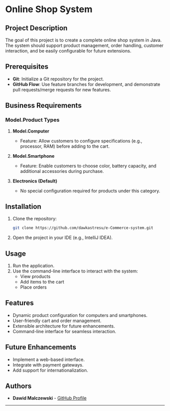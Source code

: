 # Online Shop System

## Project Description
The goal of this project is to create a complete online shop system in Java. The system should support product management, order handling, customer interaction, and be easily configurable for future extensions.

## Prerequisites
- **Git**: Initialize a Git repository for the project.
- **GitHub Flow**: Use feature branches for development, and demonstrate pull requests/merge requests for new features.

## Business Requirements

### Model.Product Types
1. **Model.Computer**
    - Feature: Allow customers to configure specifications (e.g., processor, RAM) before adding to the cart.

2. **Model.Smartphone**
    - Feature: Enable customers to choose color, battery capacity, and additional accessories during purchase.

3. **Electronics (Default)**
    - No special configuration required for products under this category.

## Installation
1. Clone the repository:
   ```bash
   git clone https://github.com/dawkastresu/e-Commerce-system.git
   ```
2. Open the project in your IDE (e.g., IntelliJ IDEA).

## Usage
1. Run the application.
2. Use the command-line interface to interact with the system:
    - View products
    - Add items to the cart
    - Place orders

## Features
- Dynamic product configuration for computers and smartphones.
- User-friendly cart and order management.
- Extensible architecture for future enhancements.
- Command-line interface for seamless interaction.

## Future Enhancements
- Implement a web-based interface.
- Integrate with payment gateways.
- Add support for internationalization.


## Authors
- **Dawid Malczewski** - [GitHub Profile](https://github.com/dawkastresu)

---